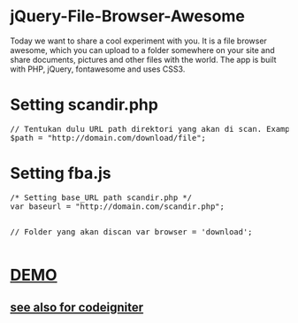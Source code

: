 jQuery-File-Browser-Awesome
===========================
<p>Today we want to share a cool experiment with you. It is a file browser awesome, which you can upload to a folder somewhere on your site and share documents, pictures and other files with the world. The app is built with PHP, jQuery, fontawesome and uses CSS3.</p>
<h1>Setting scandir.php</h1>
<pre>
// Tentukan dulu URL path direktori yang akan di scan. Example:
$path = "http://domain.com/download/file";
</pre>

<h1>Setting fba.js</h1>
<pre>
/* Setting base_URL path scandir.php */
var baseurl = "http://domain.com/scandir.php";

// Folder yang akan discan
var browser = 'download';
</pre>

<h1><a href="http://ibacor.com/premium/file/" target="_blank">DEMO</a></h1>

<h2><a href="https://github.com/bachors/CI-FIle-Browser-Awesome/" target="_blank">see also for codeigniter</a></h2>
